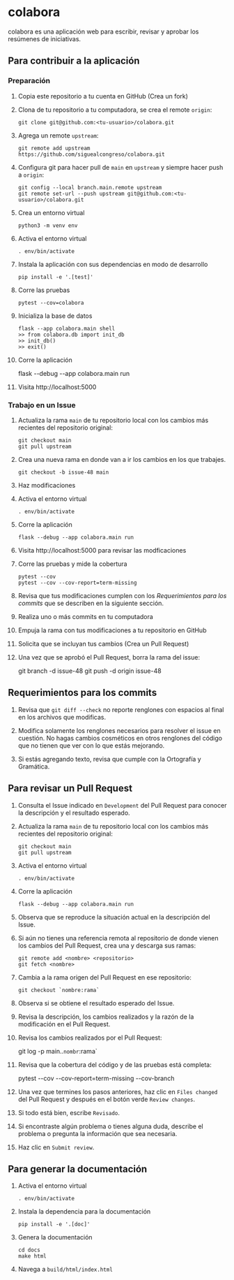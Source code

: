 # colabora

colabora es una aplicación web para escribir, revisar y aprobar los
resúmenes de iniciativas.

## Para contribuir a la aplicación

### Preparación

1. Copia este repositorio a tu cuenta en GitHub (Crea un fork)

2. Clona de tu repositorio a tu computadora, se crea el remote `origin`:

       git clone git@github.com:<tu-usuario>/colabora.git

3. Agrega un remote `upstream`:

       git remote add upstream https://github.com/siguealcongreso/colabora.git

4. Configura git para hacer pull de `main` en `upstream` y siempre hacer push
a `origin`:

       git config --local branch.main.remote upstream
       git remote set-url --push upstream git@github.com:<tu-usuario>/colabora.git

5. Crea un entorno virtual

       python3 -m venv env

6. Activa el entorno virtual

       . env/bin/activate

7. Instala la aplicación con sus dependencias en modo de desarrollo

       pip install -e '.[test]'

8. Corre las pruebas

       pytest --cov=colabora

9. Inicializa la base de datos

       flask --app colabora.main shell
       >> from colabora.db import init_db
       >> init_db()
       >> exit()

10. Corre la aplicación

       flask --debug --app colabora.main run

11. Visita http://localhost:5000

### Trabajo en un Issue

1. Actualiza la rama `main` de tu repositorio local con los cambios más
recientes del repositorio original:

       git checkout main
       git pull upstream

2. Crea una nueva rama en donde van a ir los cambios en los que trabajes.

       git checkout -b issue-48 main

3. Haz modificaciones


4. Activa el entorno virtual

       . env/bin/activate

5. Corre la aplicación

       flask --debug --app colabora.main run

6. Visita http://localhost:5000 para revisar las modficaciones

7. Corre las pruebas y mide la cobertura

       pytest --cov
       pytest --cov --cov-report=term-missing

8. Revisa que tus modificaciones cumplen con los *Requerimientos para
los commits* que se describen en la siguiente sección.

9. Realiza uno o más commits en tu computadora

10. Empuja la rama con tus modificaciones a tu repositorio en GitHub

11. Solicita que se incluyan tus cambios (Crea un Pull Request)

12. Una vez que se aprobó el Pull Request, borra la rama del issue:

       git branch -d issue-48
       git push -d origin issue-48


## Requerimientos para los commits

1. Revisa que `git diff --check` no reporte renglones con espacios al
final en los archivos que modificas.

2. Modifica solamente los renglones necesarios para resolver el issue
en cuestión. No hagas cambios cosméticos en otros renglones del código
que no tienen que ver con lo que estás mejorando.

3. Si estás agregando texto, revisa que cumple con la Ortografía y
Gramática.

## Para revisar un Pull Request

1. Consulta el Issue indicado en `Development` del Pull Request para
conocer la descripción y el resultado esperado.

2. Actualiza la rama `main` de tu repositorio local con los cambios más
recientes del repositorio original:

       git checkout main
       git pull upstream

3. Activa el entorno virtual

       . env/bin/activate

4. Corre la aplicación

       flask --debug --app colabora.main run

5. Observa que se reproduce la situación actual en la descripción del
Issue.

6. Si aún no tienes una referencia remota al repositorio de donde vienen
los cambios del Pull Request, crea una y descarga sus ramas:

       git remote add <nombre> <repositorio>
       git fetch <nombre>

7. Cambia a la rama origen del Pull Request en ese repositorio:

       git checkout `nombre:rama`

8. Observa si se obtiene el resultado esperado del Issue.

9. Revisa la descripción, los cambios realizados y la razón de la
modificación en el Pull Request.

10. Revisa los cambios realizados por el Pull Request:

       git log -p main..`nombr`:rama`

11. Revisa que la cobertura del código y de las pruebas está completa:

       pytest --cov --cov-report=term-missing --cov-branch

12. Una vez que termines los pasos anteriores, haz clic en `Files
changed` del Pull Request y después en el botón verde `Review
changes`.

13. Si todo está bien, escribe `Revisado`.

14. Si encontraste algún problema o tienes alguna duda, describe el
problema o pregunta la información que sea necesaria.

15. Haz clic en `Submit review`.

## Para generar la documentación

1. Activa el entorno virtual

       . env/bin/activate

2. Instala la dependencia para la documentación

       pip install -e '.[doc]'

3. Genera la documentación

       cd docs
       make html

4. Navega a `build/html/index.html`